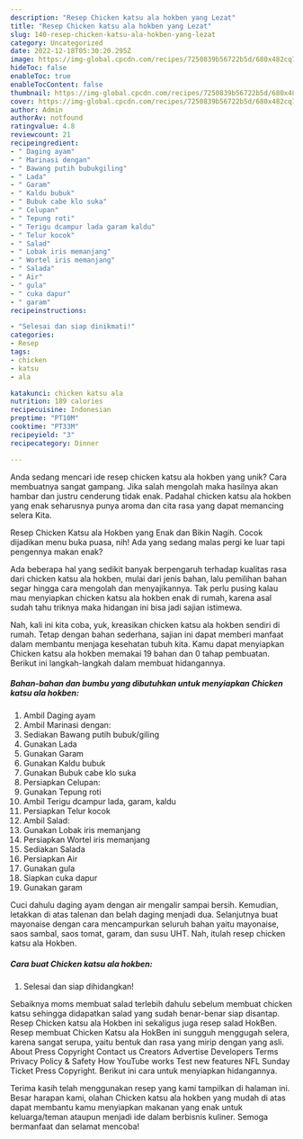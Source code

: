 ```yaml
---
description: "Resep Chicken katsu ala hokben yang Lezat"
title: "Resep Chicken katsu ala hokben yang Lezat"
slug: 140-resep-chicken-katsu-ala-hokben-yang-lezat
category: Uncategorized
date: 2022-12-18T05:30:20.295Z
image: https://img-global.cpcdn.com/recipes/7250839b56722b5d/680x482cq70/chicken-katsu-ala-hokben-foto-resep-utama.jpg
hideToc: false
enableToc: true
enableTocContent: false
thumbnail: https://img-global.cpcdn.com/recipes/7250839b56722b5d/680x482cq70/chicken-katsu-ala-hokben-foto-resep-utama.jpg
cover: https://img-global.cpcdn.com/recipes/7250839b56722b5d/680x482cq70/chicken-katsu-ala-hokben-foto-resep-utama.jpg
author: Admin
authorAv: notfound
ratingvalue: 4.8
reviewcount: 21
recipeingredient:
- " Daging ayam"
- " Marinasi dengan"
- " Bawang putih bubukgiling"
- " Lada"
- " Garam"
- " Kaldu bubuk"
- " Bubuk cabe klo suka"
- " Celupan"
- " Tepung roti"
- " Terigu dcampur lada garam kaldu"
- " Telur kocok"
- " Salad"
- " Lobak iris memanjang"
- " Wortel iris memanjang"
- " Salada"
- " Air"
- " gula"
- " cuka dapur"
- " garam"
recipeinstructions:

- "Selesai dan siap dinikmati!"
categories:
- Resep
tags:
- chicken
- katsu
- ala

katakunci: chicken katsu ala 
nutrition: 189 calories
recipecuisine: Indonesian
preptime: "PT10M"
cooktime: "PT33M"
recipeyield: "3"
recipecategory: Dinner

---
```





Anda sedang mencari ide resep chicken katsu ala hokben yang unik? Cara membuatnya sangat gampang. Jika salah mengolah maka hasilnya akan hambar dan justru cenderung tidak enak. Padahal chicken katsu ala hokben yang enak seharusnya punya aroma dan cita rasa yang dapat memancing selera Kita.





Resep Chicken Katsu ala Hokben yang Enak dan Bikin Nagih. Cocok dijadikan menu buka puasa, nih! Ada yang sedang malas pergi ke luar tapi pengennya makan enak?

Ada beberapa hal yang sedikit banyak berpengaruh terhadap kualitas rasa dari chicken katsu ala hokben, mulai dari jenis bahan, lalu pemilihan bahan segar hingga cara mengolah dan menyajikannya. Tak perlu pusing kalau mau menyiapkan chicken katsu ala hokben enak di rumah, karena asal sudah tahu triknya maka hidangan ini bisa jadi sajian istimewa.






Nah, kali ini kita coba, yuk, kreasikan chicken katsu ala hokben sendiri di rumah. Tetap dengan bahan sederhana, sajian ini dapat memberi manfaat dalam membantu menjaga kesehatan tubuh kita. Kamu dapat menyiapkan Chicken katsu ala hokben memakai 19 bahan dan 0 tahap pembuatan. Berikut ini langkah-langkah dalam membuat hidangannya.

<!--inarticleads1-->

##### Bahan-bahan dan bumbu yang dibutuhkan untuk menyiapkan Chicken katsu ala hokben:

1. Ambil  Daging ayam
1. Ambil  Marinasi dengan:
1. Sediakan  Bawang putih bubuk/giling
1. Gunakan  Lada
1. Gunakan  Garam
1. Gunakan  Kaldu bubuk
1. Gunakan  Bubuk cabe klo suka
1. Persiapkan  Celupan:
1. Gunakan  Tepung roti
1. Ambil  Terigu dcampur lada, garam, kaldu
1. Persiapkan  Telur kocok
1. Ambil  Salad:
1. Gunakan  Lobak iris memanjang
1. Persiapkan  Wortel iris memanjang
1. Sediakan  Salada
1. Persiapkan  Air
1. Gunakan  gula
1. Siapkan  cuka dapur
1. Gunakan  garam


Cuci dahulu daging ayam dengan air mengalir sampai bersih. Kemudian, letakkan di atas talenan dan belah daging menjadi dua. Selanjutnya buat mayonaise dengan cara mencampurkan seluruh bahan yaitu mayonaise, saos sambal, saos tomat, garam, dan susu UHT. Nah, itulah resep chicken katsu ala Hokben. 

<!--inarticleads2-->

##### Cara buat Chicken katsu ala hokben:


1. Selesai dan siap dihidangkan!

Sebaiknya moms membuat salad terlebih dahulu sebelum membuat chicken katsu sehingga didapatkan salad yang sudah benar-benar siap disantap. Resep Chicken katsu ala Hokben ini sekaligus juga resep salad HokBen. Resep membuat Chicken Katsu ala HokBen ini sungguh menggugah selera, karena sangat serupa, yaitu bentuk dan rasa yang mirip dengan yang asli. About Press Copyright Contact us Creators Advertise Developers Terms Privacy Policy &amp; Safety How YouTube works Test new features NFL Sunday Ticket Press Copyright. Berikut ini cara untuk menyiapkan hidangannya. 

Terima kasih telah menggunakan resep yang kami tampilkan di halaman ini. Besar harapan kami, olahan Chicken katsu ala hokben yang mudah di atas dapat membantu kamu menyiapkan makanan yang enak untuk keluarga/teman ataupun menjadi ide dalam berbisnis kuliner. Semoga bermanfaat dan selamat mencoba!
